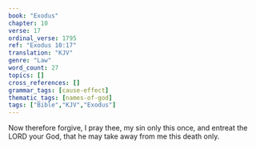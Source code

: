 ```yaml
---
book: "Exodus"
chapter: 10
verse: 17
ordinal_verse: 1795
ref: "Exodus 10:17"
translation: "KJV"
genre: "Law"
word_count: 27
topics: []
cross_references: []
grammar_tags: [cause-effect]
thematic_tags: [names-of-god]
tags: ["Bible","KJV","Exodus"]
---
```

Now therefore forgive, I pray thee, my sin only this once, and entreat the LORD your God, that he may take away from me this death only.

